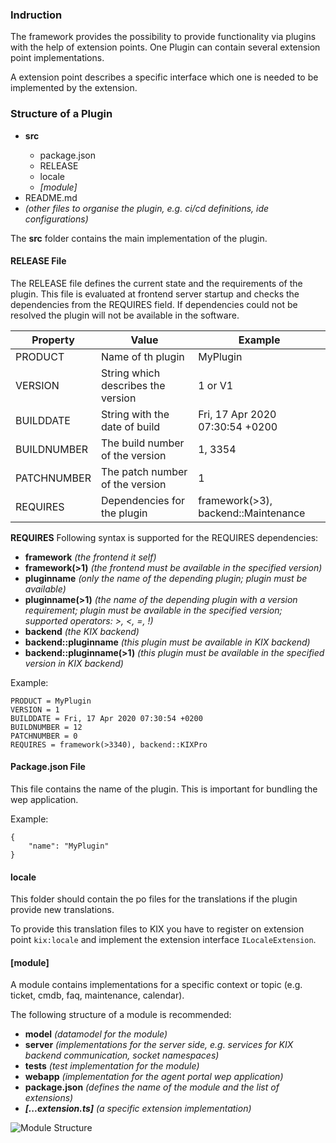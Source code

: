 ### Indruction
The framework provides the possibility to provide functionality via plugins with the help of extension points. One Plugin can contain several extension point implementations. 

A extension point describes a specific interface which one is needed to be implemented by the extension.

### Structure of a Plugin
<ul>
    <li><b>src</b></li>
        <ul>
            <li>package.json</li>
            <li>RELEASE</li>
            <li>locale</li>
            <li><i>[module]</i></li>            
        </ul>
    <li>README.md</li>
    <li><i>(other files to organise the plugin, e.g. ci/cd definitions, ide configurations)</i></li>
</ul>

The **src** folder contains the main implementation of the plugin.

#### RELEASE File
The RELEASE file defines the current state and the requirements of the plugin. This file is evaluated at frontend server startup and checks the dependencies from the REQUIRES field. If dependencies could not be resolved the plugin will not be available in the software.

| Property    | Value                              | Example                             |
| ----------- | ---------------------------------- | ----------------------------------- |
| PRODUCT     | Name of th plugin                  | MyPlugin                            |
| VERSION     | String which describes the version | 1 or V1                             |
| BUILDDATE   | String with the date of build      | Fri, 17 Apr 2020 07:30:54 +0200     |
| BUILDNUMBER | The build number of the version    | 1, 3354                             |
| PATCHNUMBER | The patch number of the version    | 1                                   |
| REQUIRES    | Dependencies for the plugin        | framework(>3), backend::Maintenance |

**REQUIRES**
Following syntax is supported for the REQUIRES dependencies:
* **framework** *(the frontend it self)*
* **framework(>1)** *(the frontend must be available in the specified version)*
* **pluginname** *(only the name of the depending plugin; plugin must be available)*
* **pluginname(>1)** *(the name of the depending plugin with a version requirement; plugin must be available in the specified version; supported operators: >, <, =, !)*
* **backend** *(the KIX backend)*
* **backend::pluginname** *(this plugin must be available in KIX backend)*
* **backend::pluginname(>1)** *(this plugin must be available in the specified version in KIX backend)*

Example:
```
PRODUCT = MyPlugin
VERSION = 1
BUILDDATE = Fri, 17 Apr 2020 07:30:54 +0200
BUILDNUMBER = 12
PATCHNUMBER = 0
REQUIRES = framework(>3340), backend::KIXPro
```

#### Package.json File
This file contains the name of the plugin. This is important for bundling the wep application.

Example:
```
{
    "name": "MyPlugin"
}
```

#### locale
This folder should contain the po files for the translations if the plugin provide new translations.

To provide this translation files to KIX you have to register on extension point `kix:locale` and implement the extension interface `ILocaleExtension`.

#### [module]
A module contains implementations for a specific context or topic (e.g. ticket, cmdb, faq, maintenance, calendar).

The following structure of a module is recommended:

* **model** *(datamodel for the module)*
* **server** *(implementations for the server side, e.g. services for KIX backend communication, socket namespaces)*
* **tests** *(test implementation for the module)*
* **webapp** *(implementation for the agent portal wep application)*
* **package.json** *(defines the name of the module and the list of extensions)*
* ***[...extension.ts]*** *(a specific extension implementation)*

![Module Structure](static/module-structure.png)